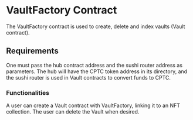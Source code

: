 # VaultFactory Contract
The VaultFactory contract is used to create, delete and index vaults (Vault contract).

## Requirements
One must pass the hub contract address and the sushi router address as parameters. The hub will have the CPTC token address in its directory, and the sushi router is used in Vault contracts to convert funds to CPTC.


### Functionalities 
A user can create a Vault contract with VaultFactory, linking it to an NFT collection. The user can delete the Vault when desired.
